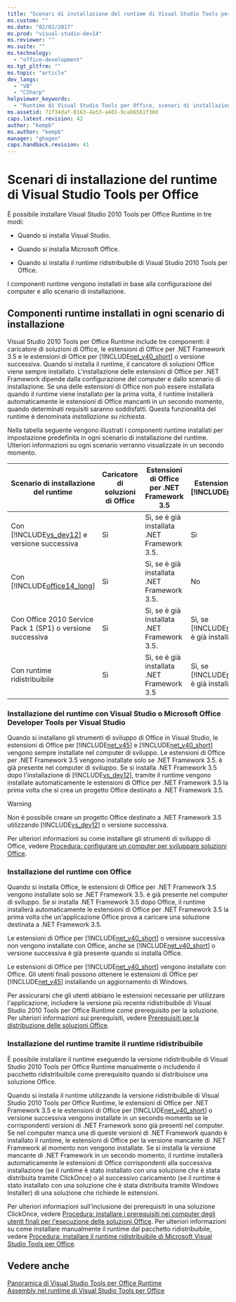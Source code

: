 ```yaml
---
title: "Scenari di installazione del runtime di Visual Studio Tools per Office | Microsoft Docs"
ms.custom: ""
ms.date: "02/02/2017"
ms.prod: "visual-studio-dev14"
ms.reviewer: ""
ms.suite: ""
ms.technology: 
  - "office-development"
ms.tgt_pltfrm: ""
ms.topic: "article"
dev_langs: 
  - "VB"
  - "CSharp"
helpviewer_keywords: 
  - "Runtime di Visual Studio Tools per Office, scenari di installazione"
ms.assetid: 71f34daf-8163-4a53-a401-9cab6581f30d
caps.latest.revision: 42
author: "kempb"
ms.author: "kempb"
manager: "ghogen"
caps.handback.revision: 41
---
```

# Scenari di installazione del runtime di Visual Studio Tools per Office
  È possibile installare Visual Studio 2010 Tools per Office Runtime in tre modi:  
  
-   Quando si installa Visual Studio.  
  
-   Quando si installa Microsoft Office.  
  
-   Quando si installa il runtime ridistribuibile di Visual Studio 2010 Tools per Office.  
  
 I componenti runtime vengono installati in base alla configurazione del computer e allo scenario di installazione.  
  
## Componenti runtime installati in ogni scenario di installazione  
 Visual Studio 2010 Tools per Office Runtime include tre componenti: il caricatore di soluzioni di Office, le estensioni di Office per .NET Framework 3.5 e le estensioni di Office per [!INCLUDE[net_v40_short](../sharepoint/includes/net-v40-short-md.md)] o versione successiva.  Quando si installa il runtime, il caricatore di soluzioni Office viene sempre installato.  L'installazione delle estensioni di Office per .NET Framework dipende dalla configurazione del computer e dallo scenario di installazione.  Se una delle estensioni di Office non può essere installata quando il runtime viene installato per la prima volta, il runtime installerà automaticamente le estensioni di Office mancanti in un secondo momento, quando determinati requisiti saranno soddisfatti.  Questa funzionalità del runtime è denominata *installazione su richiesta*.  
  
 Nella tabella seguente vengono illustrati i componenti runtime installati per impostazione predefinita in ogni scenario di installazione del runtime.  Ulteriori informazioni su ogni scenario verranno visualizzate in un secondo momento.  
  
|Scenario di installazione del runtime|Caricatore di soluzioni di Office|Estensioni di Office per .NET Framework 3.5|Estensioni di Office per [!INCLUDE[net_v40_short](../sharepoint/includes/net-v40-short-md.md)]|Estensioni di Office per [!INCLUDE[net_v45](../vsto/includes/net-v45-md.md)]|  
|-------------------------------------------|---------------------------------------|-------------------------------------------------|--------------------------------------------------------------------------------------|--------------------------------------------------------------------------|  
|Con [!INCLUDE[vs_dev12](../vsto/includes/vs-dev12-md.md)] e versione successiva|Sì|Sì, se è già installata .NET Framework 3.5.|Sì|Sì|  
|Con [!INCLUDE[office14_long](../vsto/includes/office14-long-md.md)]|Sì|Sì, se è già installata .NET Framework 3.5.|No|No|  
|Con Office 2010 Service Pack 1 \(SP1\) o versione successiva|Sì|Sì, se è già installata .NET Framework 3.5.|Sì, se [!INCLUDE[net_v40_short](../sharepoint/includes/net-v40-short-md.md)] è già installato.|No|  
|Con runtime ridistribuibile|Sì|Sì, se è già installata .NET Framework 3.5|Sì, se [!INCLUDE[net_v40_short](../sharepoint/includes/net-v40-short-md.md)] è già installato.|Sì, se [!INCLUDE[net_v45](../vsto/includes/net-v45-md.md)] è già installato.|  
  
### Installazione del runtime con Visual Studio o Microsoft Office Developer Tools per Visual Studio  
 Quando si installano gli strumenti di sviluppo di Office in Visual Studio, le estensioni di Office per [!INCLUDE[net_v45](../vsto/includes/net-v45-md.md)] e [!INCLUDE[net_v40_short](../sharepoint/includes/net-v40-short-md.md)] vengono sempre installate nel computer di sviluppo.  Le estensioni di Office per .NET Framework 3.5 vengono installate solo se .NET Framework 3.5. è già presente nel computer di sviluppo.  Se si installa .NET Framework 3.5 dopo l'installazione di [!INCLUDE[vs_dev12](../vsto/includes/vs-dev12-md.md)], tramite il runtime vengono installate automaticamente le estensioni di Office per .NET Framework 3.5 la prima volta che si crea un progetto Office destinato a .NET Framework 3.5.  
  
> [!WARNING]  
>  Non è possibile creare un progetto Office destinato a .NET Framework 3.5 utilizzando [!INCLUDE[vs_dev12](../vsto/includes/vs-dev12-md.md)] o versione successiva.  
  
 Per ulteriori informazioni su come installare gli strumenti di sviluppo di Office, vedere [Procedura: configurare un computer per sviluppare soluzioni Office](../vsto/how-to-configure-a-computer-to-develop-office-solutions.md).  
  
### Installazione del runtime con Office  
 Quando si installa Office, le estensioni di Office per .NET Framework 3.5 vengono installate solo se .NET Framework 3.5. è già presente nel computer di sviluppo.  Se si installa .NET Framework 3.5 dopo Office, il runtime installerà automaticamente le estensioni di Office per .NET Framework 3.5 la prima volta che un'applicazione Office prova a caricare una soluzione destinata a .NET Framework 3.5.  
  
 Le estensioni di Office per [!INCLUDE[net_v40_short](../sharepoint/includes/net-v40-short-md.md)] o versione successiva non vengono installate con Office, anche se [!INCLUDE[net_v40_short](../sharepoint/includes/net-v40-short-md.md)] o versione successiva è già presente quando si installa Office.  
  
 Le estensioni di Office per [!INCLUDE[net_v40_short](../sharepoint/includes/net-v40-short-md.md)] vengono installate con Office.  Gli utenti finali possono ottenere le estensioni di Office per [!INCLUDE[net_v45](../vsto/includes/net-v45-md.md)] installando un aggiornamento di Windows.  
  
 Per assicurarsi che gli utenti abbiano le estensioni necessarie per utilizzare l'applicazione, includere la versione più recente ridistribuibile di Visual Studio 2010 Tools per Office Runtime come prerequisito per la soluzione.  Per ulteriori informazioni sui prerequisiti, vedere [Prerequisiti per la distribuzione delle soluzioni Office](http://msdn.microsoft.com/it-it/9f672809-43a3-40a1-9057-397ce3b5126e).  
  
### Installazione del runtime tramite il runtime ridistribuibile  
 È possibile installare il runtime eseguendo la versione ridistribuibile di Visual Studio 2010 Tools per Office Runtime manualmente o includendo il pacchetto ridistribuibile come prerequisito quando si distribuisce una soluzione Office.  
  
 Quando si installa il runtime utilizzando la versione ridistribuibile di Visual Studio 2010 Tools per Office Runtime, le estensioni di Office per .NET Framework 3.5 e le estensioni di Office per [!INCLUDE[net_v40_short](../sharepoint/includes/net-v40-short-md.md)] o versione successiva vengono installate in un secondo momento se le corrispondenti versioni di .NET Framework sono già presenti nel computer.  Se nel computer manca una di queste versioni di .NET Framework quando è installato il runtime, le estensioni di Office per la versione mancante di .NET Framework al momento non vengono installate.  Se si installa la versione mancante di .NET Framework in un secondo momento, il runtime installerà automaticamente le estensioni di Office corrispondenti alla successiva installazione \(se il runtime è stato installato con una soluzione che è stata distribuita tramite ClickOnce\) o al successivo caricamento \(se il runtime è stato installato con una soluzione che è stata distribuita tramite Windows Installer\) di una soluzione che richiede le estensioni.  
  
 Per ulteriori informazioni sull'inclusione dei prerequisiti in una soluzione ClickOnce, vedere [Procedura: installare i prerequisiti nei computer degli utenti finali per l'esecuzione delle soluzioni Office](http://msdn.microsoft.com/it-it/74dd2c52-838f-4abf-b2b4-4d7b0c2a0a98).  Per ulteriori informazioni su come installare manualmente il runtime dal pacchetto ridistribuibile, vedere [Procedura: installare il runtime ridistribuibile di Microsoft Visual Studio Tools per Office](../vsto/how-to-install-the-visual-studio-tools-for-office-runtime-redistributable.md).  
  
## Vedere anche  
 [Panoramica di Visual Studio Tools per Office Runtime](../vsto/visual-studio-tools-for-office-runtime-overview.md)   
 [Assembly nel runtime di Visual Studio Tools per Office](../vsto/assemblies-in-the-visual-studio-tools-for-office-runtime.md)  
  
  